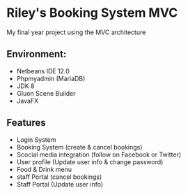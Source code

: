 # Riley's Booking System MVC
My final year project using the MVC architecture

## Environment:
* Netbeans IDE 12.0
* Phpmyadmin (MariaDB)
* JDK 8
* Gluon Scene Builder
* JavaFX

## Features
* Login System
* Booking System (create & cancel bookings)
* Scocial media integration (follow on Facebook or Twitter)
* User profile (Update user info & change password)
* Food & Drink menu
* staff Portal (cancel bookings)
* Staff Portal (Update user info)
